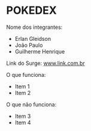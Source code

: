 # POKEDEX

Nome dos integrantes: 
- Erlan Gleidson
- João Paulo
- Guilherme Henrique

Link do Surge: www.link.com.br

O que funciona:
- Item 1
- Item 2

O que não funciona: 
- Item 3
- Item 4
